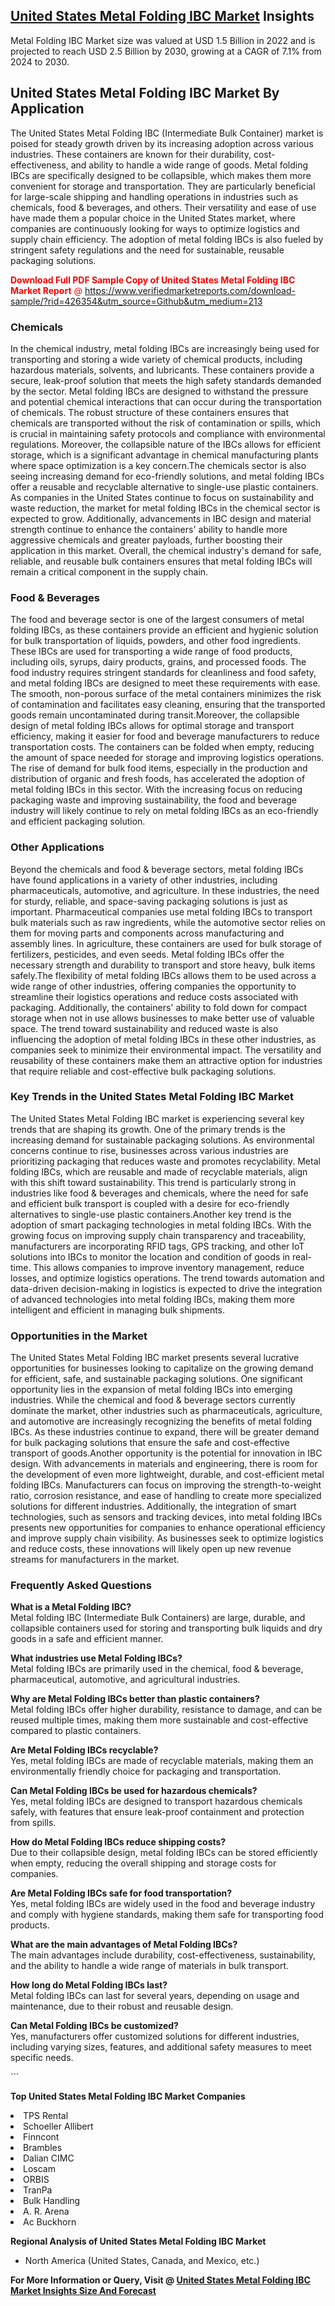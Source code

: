 <h2><a href="https://www.verifiedmarketreports.com/download-sample/?rid=426354&amp;utm_source=Github&amp;utm_medium=213" target="_blank">United States Metal Folding IBC Market</a> Insights</h2><p>Metal Folding IBC Market size was valued at USD 1.5 Billion in 2022 and is projected to reach USD 2.5 Billion by 2030, growing at a CAGR of 7.1% from 2024 to 2030.</p><p><h2>United States Metal Folding IBC Market By Application</h2><p>The United States Metal Folding IBC (Intermediate Bulk Container) market is poised for steady growth driven by its increasing adoption across various industries. These containers are known for their durability, cost-effectiveness, and ability to handle a wide range of goods. Metal folding IBCs are specifically designed to be collapsible, which makes them more convenient for storage and transportation. They are particularly beneficial for large-scale shipping and handling operations in industries such as chemicals, food & beverages, and others. Their versatility and ease of use have made them a popular choice in the United States market, where companies are continuously looking for ways to optimize logistics and supply chain efficiency. The adoption of metal folding IBCs is also fueled by stringent safety regulations and the need for sustainable, reusable packaging solutions.<p><span class=""><span style="color: #ff0000;"><strong>Download Full PDF Sample Copy of United States Metal Folding IBC Market Report</strong> @ </span><a href="https://www.verifiedmarketreports.com/download-sample/?rid=426354&amp;utm_source=Github&amp;utm_medium=213" target="_blank">https://www.verifiedmarketreports.com/download-sample/?rid=426354&amp;utm_source=Github&amp;utm_medium=213</a></span></p></p><h3>Chemicals</h3><p>In the chemical industry, metal folding IBCs are increasingly being used for transporting and storing a wide variety of chemical products, including hazardous materials, solvents, and lubricants. These containers provide a secure, leak-proof solution that meets the high safety standards demanded by the sector. Metal folding IBCs are designed to withstand the pressure and potential chemical interactions that can occur during the transportation of chemicals. The robust structure of these containers ensures that chemicals are transported without the risk of contamination or spills, which is crucial in maintaining safety protocols and compliance with environmental regulations. Moreover, the collapsible nature of the IBCs allows for efficient storage, which is a significant advantage in chemical manufacturing plants where space optimization is a key concern.The chemicals sector is also seeing increasing demand for eco-friendly solutions, and metal folding IBCs offer a reusable and recyclable alternative to single-use plastic containers. As companies in the United States continue to focus on sustainability and waste reduction, the market for metal folding IBCs in the chemical sector is expected to grow. Additionally, advancements in IBC design and material strength continue to enhance the containers' ability to handle more aggressive chemicals and greater payloads, further boosting their application in this market. Overall, the chemical industry's demand for safe, reliable, and reusable bulk containers ensures that metal folding IBCs will remain a critical component in the supply chain.<h3>Food & Beverages</h3><p>The food and beverage sector is one of the largest consumers of metal folding IBCs, as these containers provide an efficient and hygienic solution for bulk transportation of liquids, powders, and other food ingredients. These IBCs are used for transporting a wide range of food products, including oils, syrups, dairy products, grains, and processed foods. The food industry requires stringent standards for cleanliness and food safety, and metal folding IBCs are designed to meet these requirements with ease. The smooth, non-porous surface of the metal containers minimizes the risk of contamination and facilitates easy cleaning, ensuring that the transported goods remain uncontaminated during transit.Moreover, the collapsible design of metal folding IBCs allows for optimal storage and transport efficiency, making it easier for food and beverage manufacturers to reduce transportation costs. The containers can be folded when empty, reducing the amount of space needed for storage and improving logistics operations. The rise of demand for bulk food items, especially in the production and distribution of organic and fresh foods, has accelerated the adoption of metal folding IBCs in this sector. With the increasing focus on reducing packaging waste and improving sustainability, the food and beverage industry will likely continue to rely on metal folding IBCs as an eco-friendly and efficient packaging solution.<h3>Other Applications</h3><p>Beyond the chemicals and food & beverage sectors, metal folding IBCs have found applications in a variety of other industries, including pharmaceuticals, automotive, and agriculture. In these industries, the need for sturdy, reliable, and space-saving packaging solutions is just as important. Pharmaceutical companies use metal folding IBCs to transport bulk materials such as raw ingredients, while the automotive sector relies on them for moving parts and components across manufacturing and assembly lines. In agriculture, these containers are used for bulk storage of fertilizers, pesticides, and even seeds. Metal folding IBCs offer the necessary strength and durability to transport and store heavy, bulk items safely.The flexibility of metal folding IBCs allows them to be used across a wide range of other industries, offering companies the opportunity to streamline their logistics operations and reduce costs associated with packaging. Additionally, the containers' ability to fold down for compact storage when not in use allows businesses to make better use of valuable space. The trend toward sustainability and reduced waste is also influencing the adoption of metal folding IBCs in these other industries, as companies seek to minimize their environmental impact. The versatility and reusability of these containers make them an attractive option for industries that require reliable and cost-effective bulk packaging solutions.<h3>Key Trends in the United States Metal Folding IBC Market</h3><p>The United States Metal Folding IBC market is experiencing several key trends that are shaping its growth. One of the primary trends is the increasing demand for sustainable packaging solutions. As environmental concerns continue to rise, businesses across various industries are prioritizing packaging that reduces waste and promotes recyclability. Metal folding IBCs, which are reusable and made of recyclable materials, align with this shift toward sustainability. This trend is particularly strong in industries like food & beverages and chemicals, where the need for safe and efficient bulk transport is coupled with a desire for eco-friendly alternatives to single-use plastic containers.Another key trend is the adoption of smart packaging technologies in metal folding IBCs. With the growing focus on improving supply chain transparency and traceability, manufacturers are incorporating RFID tags, GPS tracking, and other IoT solutions into IBCs to monitor the location and condition of goods in real-time. This allows companies to improve inventory management, reduce losses, and optimize logistics operations. The trend towards automation and data-driven decision-making in logistics is expected to drive the integration of advanced technologies into metal folding IBCs, making them more intelligent and efficient in managing bulk shipments.<h3>Opportunities in the Market</h3><p>The United States Metal Folding IBC market presents several lucrative opportunities for businesses looking to capitalize on the growing demand for efficient, safe, and sustainable packaging solutions. One significant opportunity lies in the expansion of metal folding IBCs into emerging industries. While the chemical and food & beverage sectors currently dominate the market, other industries such as pharmaceuticals, agriculture, and automotive are increasingly recognizing the benefits of metal folding IBCs. As these industries continue to expand, there will be greater demand for bulk packaging solutions that ensure the safe and cost-effective transport of goods.Another opportunity is the potential for innovation in IBC design. With advancements in materials and engineering, there is room for the development of even more lightweight, durable, and cost-efficient metal folding IBCs. Manufacturers can focus on improving the strength-to-weight ratio, corrosion resistance, and ease of handling to create more specialized solutions for different industries. Additionally, the integration of smart technologies, such as sensors and tracking devices, into metal folding IBCs presents new opportunities for companies to enhance operational efficiency and improve supply chain visibility. As businesses seek to optimize logistics and reduce costs, these innovations will likely open up new revenue streams for manufacturers in the market.<h3>Frequently Asked Questions</h3><p><strong>What is a Metal Folding IBC?</strong><br>Metal folding IBC (Intermediate Bulk Containers) are large, durable, and collapsible containers used for storing and transporting bulk liquids and dry goods in a safe and efficient manner.</p><p><strong>What industries use Metal Folding IBCs?</strong><br>Metal folding IBCs are primarily used in the chemical, food & beverage, pharmaceutical, automotive, and agricultural industries.</p><p><strong>Why are Metal Folding IBCs better than plastic containers?</strong><br>Metal folding IBCs offer higher durability, resistance to damage, and can be reused multiple times, making them more sustainable and cost-effective compared to plastic containers.</p><p><strong>Are Metal Folding IBCs recyclable?</strong><br>Yes, metal folding IBCs are made of recyclable materials, making them an environmentally friendly choice for packaging and transportation.</p><p><strong>Can Metal Folding IBCs be used for hazardous chemicals?</strong><br>Yes, metal folding IBCs are designed to transport hazardous chemicals safely, with features that ensure leak-proof containment and protection from spills.</p><p><strong>How do Metal Folding IBCs reduce shipping costs?</strong><br>Due to their collapsible design, metal folding IBCs can be stored efficiently when empty, reducing the overall shipping and storage costs for companies.</p><p><strong>Are Metal Folding IBCs safe for food transportation?</strong><br>Yes, metal folding IBCs are widely used in the food and beverage industry and comply with hygiene standards, making them safe for transporting food products.</p><p><strong>What are the main advantages of Metal Folding IBCs?</strong><br>The main advantages include durability, cost-effectiveness, sustainability, and the ability to handle a wide range of materials in bulk transport.</p><p><strong>How long do Metal Folding IBCs last?</strong><br>Metal folding IBCs can last for several years, depending on usage and maintenance, due to their robust and reusable design.</p><p><strong>Can Metal Folding IBCs be customized?</strong><br>Yes, manufacturers offer customized solutions for different industries, including varying sizes, features, and additional safety measures to meet specific needs.</p>```</p><p><strong>Top United States Metal Folding IBC Market Companies</strong></p><div data-test-id=""><p><li>TPS Rental</li><li> Schoeller Allibert</li><li> Finncont</li><li> Brambles</li><li> Dalian CIMC</li><li> Loscam</li><li> ORBIS</li><li> TranPa</li><li> Bulk Handling</li><li> A. R. Arena</li><li> Ac Buckhorn</li></p><div><strong>Regional Analysis of&nbsp;United States Metal Folding IBC Market</strong></div><ul><li dir="ltr"><p dir="ltr">North America&nbsp;(United States, Canada, and Mexico, etc.)</p></li></ul><p><strong>For More Information or Query, Visit @&nbsp;</strong><strong><a href="https://www.verifiedmarketreports.com/product/metal-folding-ibc-market/?utm_source=Github&amp;utm_medium=213" target="_blank">United States Metal Folding IBC Market Insights Size And Forecast</a></strong></p></div>
